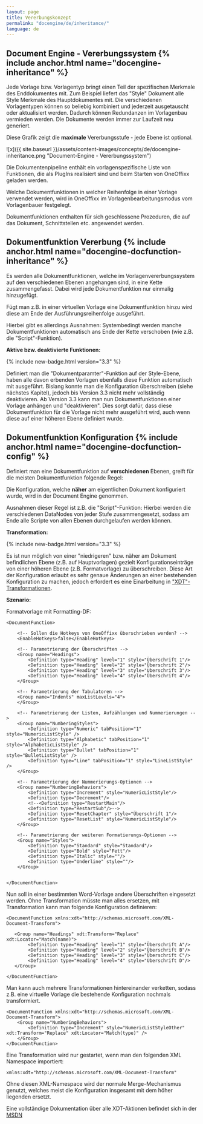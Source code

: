```yaml
---
layout: page
title: Vererbungskonzept
permalink: "docengine/de/inheritance/"
language: de
---
```


## Document Engine - Vererbungssystem {% include anchor.html name="docengine-inheritance" %}

Jede Vorlage bzw. Vorlagentyp bringt einen Teil der spezifischen Merkmale des Enddokumentes mit. Zum Beispiel liefert das "Style" Dokument alle Style Merkmale des Hauptdokumentes mit. Die verschiedenen Vorlagentypen können so beliebig kombiniert und jederzeit ausgetauscht oder aktualisiert werden. Dadurch können Redundanzen im Vorlagenbau vermieden werden. Die Dokumente werden immer zur Laufzeit neu generiert.

Diese Grafik zeigt die __maximale__ Vererbungsstufe - jede Ebene ist optional.

![x]({{ site.baseurl }}/assets/content-images/concepts/de/docengine-inheritance.png "Document-Engine - Vererbungssystem")

Die Dokumentenpipeline enthält ein vorlagenspezifische Liste von Funktionen, die als PlugIns realisiert sind und beim Starten von OneOffixx geladen werden. 

Welche Dokumentfunktionen in welcher Reihenfolge in einer Vorlage verwendet werden, wird in OneOffixx im Vorlagenbearbeitungsmodus vom Vorlagenbauer festgelegt. 

Dokumentfunktionen enthalten für sich geschlossene Prozeduren, die auf das Dokument, Schnittstellen etc. angewendet werden.

## Dokumentfunktion Vererbung {% include anchor.html name="docengine-docfunction-inheritance" %}

Es werden alle Dokumentfunktionen, welche im Vorlagenvererbungssystem auf den verschiedenen Ebenen angehangen sind, in eine Kette zusammengefasst. Dabei wird jede Dokumentfunktion nur einmalig hinzugefügt.

Fügt man z.B. in einer virtuellen Vorlage eine Dokumentfunktion hinzu wird diese am Ende der Ausführungsreihenfolge ausgeführt.

Hierbei gibt es allerdings Ausnahmen: Systembedingt werden manche Dokumentfunktionen automatisch ans Ende der Kette verschoben (wie z.B. die "Script"-Funktion). 

__Aktive bzw. deaktivierte Funktionen:__

{% include new-badge.html version="3.3" %} 

Definiert man die "Dokumentparamter"-Funktion auf der Style-Ebene, haben alle davon erbenden Vorlagen ebenfalls diese Funktion automatisch mit ausgeführt. Bislang konnte man die Konfiguration überschreiben (siehe nächstes Kapitel), jedoch bis Version 3.3 nicht mehr vollständig deaktivieren.
Ab Version 3.3 kann man nun Dokumentfunktionen einer Vorlage anhängen und "deaktivieren". Dies sorgt dafür, dass diese Dokumentfunktion für die Vorlage nicht mehr ausgeführt wird, auch wenn diese auf einer höheren Ebene definiert wurde.

## Dokumentfunktion Konfiguration {% include anchor.html name="docengine-docfunction-config" %}

Definiert man eine Dokumentfunktion auf __verschiedenen__ Ebenen, greift für die meisten Dokumentfunktion folgende Regel:

Die Konfiguration, welche __näher__ am eigentlichen Dokument konfiguriert wurde, wird in der Document Engine genommen. 

Ausnahmen dieser Regel ist z.B. die "Script"-Funktion: Hierbei werden die verschiedenen DataNodes von jeder Stufe zusammengesetzt, sodass am Ende alle Scripte von allen Ebenen durchgelaufen werden können.

__Transformation:__ 

{% include new-badge.html version="3.3" %} 

Es ist nun möglich von einer "niedrigeren" bzw. näher am Dokument befindlichen Ebene (z.B. auf Hauptvorlagen) gezielt Konfigurationseinträge von einer höheren Ebene (z.B. Formatvorlage) zu überschreiben. Diese Art der Konfiguration erlaubt es sehr genaue Änderungen an einer bestehenden Konfiguration zu machen, jedoch erfordert es eine Einarbeitung in ["XDT"-Transformationen](https://msdn.microsoft.com/en-us/library/dd465326(v=vs.110).aspx).

__Szenario:__

Formatvorlage mit Formatting-DF:

```
<DocumentFunction>

    <!-- Sollen die Hotkeys von OneOffixx überschrieben werden? -->
    <EnableHotkeys>false</EnableHotkeys>

    <!-- Parametrierung der Überschriften -->
    <Group name="Headings">
        <Definition type="Heading" level="1" style="Überschrift 1"/>
        <Definition type="Heading" level="2" style="Überschrift 2"/>
        <Definition type="Heading" level="3" style="Überschrift 3"/>
        <Definition type="Heading" level="4" style="Überschrift 4"/>
    </Group>

    <!-- Parametrierung der Tabulatoren -->
    <Group name="Indents" maxListLevels="4">
    </Group>

    <!-- Parametrierung der Listen, Aufzählungen und Nummerierungen -->
    <Group name="NumberingStyles">
        <Definition type="Numeric" tabPosition="1" style="NumericListStyle" />
        <Definition type="Alphabetic" tabPosition="1" style="AlphabeticListStyle" />
        <Definition type="Bullet" tabPosition="1" style="BulletListStyle" />
        <Definition type="Line" tabPosition="1" style="LineListStyle" />
    </Group>

    <!-- Parametrierung der Nummerierungs-Optionen -->
    <Group name="NumberingBehaviors">
        <Definition type="Increment" style="NumericListStyle"/>
        <Definition type="Decrement"/>
        <!--<Definition type="RestartMain"/>
        <Definition type="RestartSub"/>-->
        <Definition type="ResetChapter" style="Überschrift 1"/>
        <Definition type="ResetList" style="NumericListStyle"/>
    </Group>

    <!-- Parametrierung der weiteren Formatierungs-Optionen -->
    <Group name="Styles">
        <Definition type="Standard" style="Standard"/>
        <Definition type="Bold" style="Fett"/>
        <Definition type="Italic" style=""/>
        <Definition type="Underline" style=""/>
    </Group>

   
</DocumentFunction>
```

Nun soll in einer bestimmten Word-Vorlage andere Überschriften eingesetzt werden. Ohne Transformation müsste man alles ersetzen, mit Transformation kann man folgende Konfiguration definieren:

```
<DocumentFunction xmlns:xdt="http://schemas.microsoft.com/XML-Document-Transform">
         
   <Group name="Headings" xdt:Transform="Replace" xdt:Locator="Match(name)">
        <Definition type="Heading" level="1" style="Überschrift A"/>
        <Definition type="Heading" level="2" style="Überschrift B"/>
        <Definition type="Heading" level="3" style="Überschrift C"/>
        <Definition type="Heading" level="4" style="Überschrift D"/>
   </Group>
     
</DocumentFunction>
```

Man kann auch mehrere Transformationen hintereinander verketten, sodass z.B. eine virtuelle Vorlage die bestehende Konfiguration nochmals transformiert.

```
<DocumentFunction xmlns:xdt="http://schemas.microsoft.com/XML-Document-Transform">
    <Group name="NumberingBehaviors">
        <Definition type="Increment" style="NumericListStyleOther" xdt:Transform="Replace" xdt:Locator="Match(type)" />
    </Group>   
</DocumentFunction>
```

Eine Transformation wird nur gestartet, wenn man den folgenden XML Namespace importiert:

    xmlns:xdt="http://schemas.microsoft.com/XML-Document-Transform"

Ohne diesen XML-Namespace wird der normale Merge-Mechanismus genutzt, welches meist die Konfiguration insgesamt mit dem höher liegenden ersetzt.

Eine vollständige Dokumentation über alle XDT-Aktionen befindet sich in der [MSDN](https://msdn.microsoft.com/en-us/library/dd465326(v=vs.110).aspx)